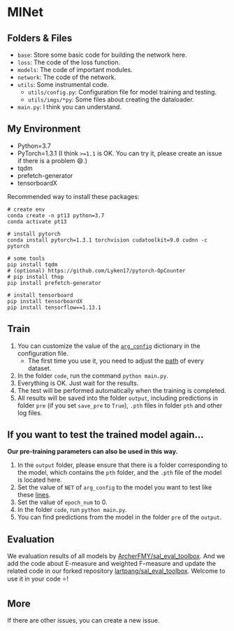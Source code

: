 # MINet

## Folders & Files

* `base`: Store some basic code for building the network here.
* `loss`: The code of the loss function.
* `models`: The code of important modules.
* `network`: The code of the network.
* `utils`: Some instrumental code.
    * `utils/config.py`: Configuration file for model training and testing.
    * `utils/imgs/*py`: Some files about creating the dataloader.
* `main.py`: I think you can understand.

## My Environment

* Python=3.7
* PyTorch=1.3.1 (I think `>=1.1` is OK. You can try it, please create an issue if there is a problem :smile:.)
* tqdm
* prefetch-generator
* tensorboardX

Recommended way to install these packages:

```
# create env
conda create -n pt13 python=3.7
conda activate pt13

# install pytorch
conda install pytorch=1.3.1 torchvision cudatoolkit=9.0 cudnn -c pytorch

# some tools
pip install tqdm
# (optional) https://github.com/Lyken17/pytorch-OpCounter
# pip install thop
pip install prefetch-generator

# install tensorboard
pip install tensorboardX
pip install tensorflow==1.13.1
```

## Train

1. You can customize the value of the [`arg_config`](./utils/config.py#L20) dictionary in the configuration file.
    * The first time you use it, you need to adjust the [path](./utils/config.py#L9-L17) of every dataset.
2. In the folder `code`, run the command `python main.py`.
3. Everything is OK. Just wait for the results.
4. The test will be performed automatically when the training is completed.
5. All results will be saved into the folder `output`, including predictions in folder `pre` (if you set `save_pre` to `True`), `.pth` files in folder `pth` and other log files.

## If you want to test the trained model again...

**Our pre-training parameters can also be used in this way.**

1. In the `output` folder, please ensure that there is a folder corresponding to the model, which contains the `pth` folder, and the `.pth` file of the model is located here.
2. Set the value of `NET` of `arg_config` to the model you want to test like these [lines](utils/config.py#L27-L30).
3. Set the value of `epoch_num` to 0.
4. In the folder `code`, run `python main.py`.
5. You can find predictions from the model in the folder `pre` of the `output`.

## Evaluation

We evaluation results of all models by [ArcherFMY/sal_eval_toolbox](https://github.com/ArcherFMY/sal_eval_toolbox/tree/master/tools). And we add the code about E-measure and weighted F-measure and update the related code in our forked repository [lartpang/sal_eval_toolbox](https://github.com/lartpang/SODEvalToolkit/tree/master/tools). Welcome to use it in your code :star:!

## More

If there are other issues, you can create a new issue.
